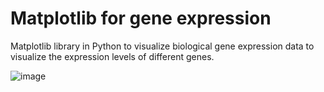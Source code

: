 # Matplotlib for gene expression
 Matplotlib library in Python to visualize biological gene expression data to visualize the expression levels of different genes.


 
![image](https://github.com/futureomics/Matplotlib-gene-expression/assets/86778349/f9f9f9b2-b196-42f8-8f11-a907ced6e1b6)
